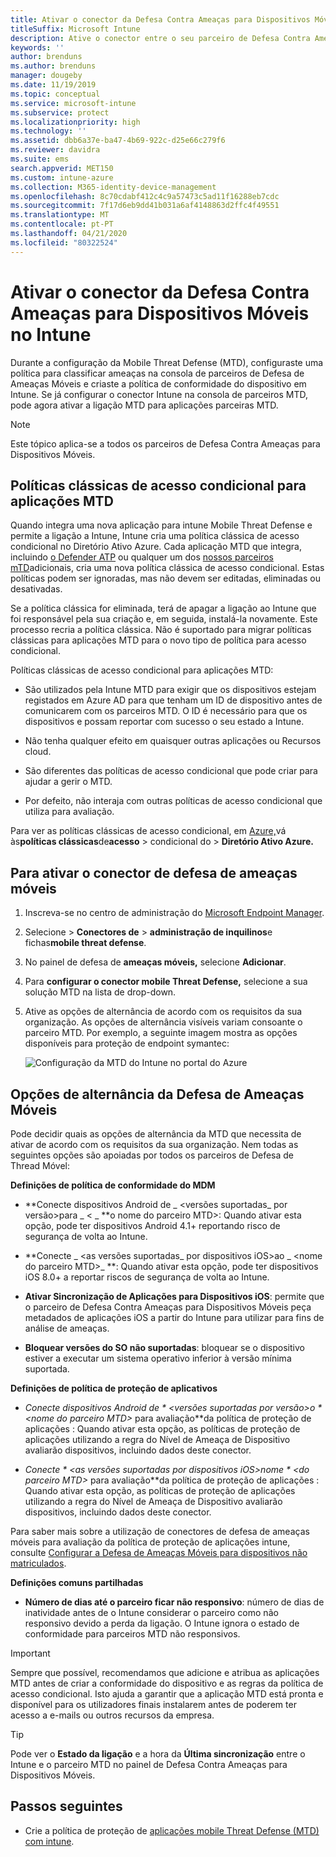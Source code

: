 ```yaml
---
title: Ativar o conector da Defesa Contra Ameaças para Dispositivos Móveis no Microsoft Intune
titleSuffix: Microsoft Intune
description: Ative o conector entre o seu parceiro de Defesa Contra Ameaças para Dispositivos Móveis (MTD) e o Microsoft Intune.
keywords: ''
author: brenduns
ms.author: brenduns
manager: dougeby
ms.date: 11/19/2019
ms.topic: conceptual
ms.service: microsoft-intune
ms.subservice: protect
ms.localizationpriority: high
ms.technology: ''
ms.assetid: dbb6a37e-ba47-4b69-922c-d25e66c279f6
ms.reviewer: davidra
ms.suite: ems
search.appverid: MET150
ms.custom: intune-azure
ms.collection: M365-identity-device-management
ms.openlocfilehash: 8c70cdabf412c4c9a57473c5ad11f16288eb7cdc
ms.sourcegitcommit: 7f17d6eb9dd41b031a6af4148863d2ffc4f49551
ms.translationtype: MT
ms.contentlocale: pt-PT
ms.lasthandoff: 04/21/2020
ms.locfileid: "80322524"
---
```

# <a name="enable-the-mobile-threat-defense-connector-in-intune"></a>Ativar o conector da Defesa Contra Ameaças para Dispositivos Móveis no Intune

Durante a configuração da Mobile Threat Defense (MTD), configuraste uma política para classificar ameaças na consola de parceiros de Defesa de Ameaças Móveis e criaste a política de conformidade do dispositivo em Intune. Se já configurar o conector Intune na consola de parceiros MTD, pode agora ativar a ligação MTD para aplicações parceiras MTD.

> [!NOTE]
> Este tópico aplica-se a todos os parceiros de Defesa Contra Ameaças para Dispositivos Móveis.

## <a name="classic-conditional-access-policies-for-mtd-apps"></a>Políticas clássicas de acesso condicional para aplicações MTD

Quando integra uma nova aplicação para intune Mobile Threat Defense e permite a ligação a Intune, Intune cria uma política clássica de acesso condicional no Diretório Ativo Azure. Cada aplicação MTD que integra, incluindo [o Defender ATP](advanced-threat-protection.md) ou qualquer um dos [nossos parceiros mTD](mobile-threat-defense.md#mobile-threat-defense-partners)adicionais, cria uma nova política clássica de acesso condicional. Estas políticas podem ser ignoradas, mas não devem ser editadas, eliminadas ou desativadas.

Se a política clássica for eliminada, terá de apagar a ligação ao Intune que foi responsável pela sua criação e, em seguida, instalá-la novamente. Este processo recria a política clássica. Não é suportado para migrar políticas clássicas para aplicações MTD para o novo tipo de política para acesso condicional.

Políticas clássicas de acesso condicional para aplicações MTD:

- São utilizados pela Intune MTD para exigir que os dispositivos estejam registados em Azure AD para que tenham um ID de dispositivo antes de comunicarem com os parceiros MTD. O ID é necessário para que os dispositivos e possam reportar com sucesso o seu estado a Intune.

- Não tenha qualquer efeito em quaisquer outras aplicações ou Recursos cloud.

- São diferentes das políticas de acesso condicional que pode criar para ajudar a gerir o MTD.

- Por defeito, não interaja com outras políticas de acesso condicional que utiliza para avaliação.

Para ver as políticas clássicas de acesso condicional, em [Azure,](https://portal.azure.com/#home)vá às**políticas clássicas**de**acesso** > condicional do >  **Diretório Ativo Azure.**

## <a name="to-enable-the-mobile-threat-defense-connector"></a>Para ativar o conector de defesa de ameaças móveis

1. Inscreva-se no centro de administração do [Microsoft Endpoint Manager](https://go.microsoft.com/fwlink/?linkid=2109431).

2. Selecione > **Conectores de** >  **administração de inquilinos**e fichas**mobile threat defense**.

3. No painel de defesa de **ameaças móveis,** selecione **Adicionar**.

4. Para **configurar o conector mobile Threat Defense,** selecione a sua solução MTD na lista de drop-down.

5. Ative as opções de alternância de acordo com os requisitos da sua organização. As opções de alternância visíveis variam consoante o parceiro MTD.  Por exemplo, a seguinte imagem mostra as opções disponíveis para proteção de endpoint symantec:

   ![Configuração da MTD do Intune no portal do Azure](./media/mtd-connector-enable/enable-mtd-connector-1.png)

## <a name="mobile-threat-defense-toggle-options"></a>Opções de alternância da Defesa de Ameaças Móveis

Pode decidir quais as opções de alternância da MTD que necessita de ativar de acordo com os requisitos da sua organização. Nem todas as seguintes opções são apoiadas por todos os parceiros de Defesa de Thread Móvel:

**Definições de política de conformidade do MDM**

- **Conecte dispositivos Android de _ \<versões suportadas_ por versão>para _ \< _ **o nome do parceiro MTD>: Quando ativar esta opção, pode ter dispositivos Android 4.1+ reportando risco de segurança de volta ao Intune.

- **Conecte _ \<as versões suportadas_ por dispositivos iOS>ao _ \<nome do parceiro MTD>_ **: Quando ativar esta opção, pode ter dispositivos iOS 8.0+ a reportar riscos de segurança de volta ao Intune.

- **Ativar Sincronização de Aplicações para Dispositivos iOS**: permite que o parceiro de Defesa Contra Ameaças para Dispositivos Móveis peça metadados de aplicações iOS a partir do Intune para utilizar para fins de análise de ameaças.

- **Bloquear versões do SO não suportadas**: bloquear se o dispositivo estiver a executar um sistema operativo inferior à versão mínima suportada.

**Definições de política de proteção de aplicativos**

- **Conecte dispositivos Android de * \<versões suportadas* por versão>o * \<nome do parceiro MTD>* para avaliação**da política de proteção de aplicações : Quando ativar esta opção, as políticas de proteção de aplicações utilizando a regra do Nível de Ameaça de Dispositivo avaliarão dispositivos, incluindo dados deste conector.

- **Conecte * \<as versões suportadas* por dispositivos iOS>nome * \<do parceiro MTD>* para avaliação**da política de proteção de aplicações : Quando ativar esta opção, as políticas de proteção de aplicações utilizando a regra do Nível de Ameaça de Dispositivo avaliarão dispositivos, incluindo dados deste conector.

Para saber mais sobre a utilização de conectores de defesa de ameaças móveis para avaliação da política de proteção de aplicações intune, consulte [Configurar a Defesa de Ameaças Móveis para dispositivos não matriculados](mtd-enable-unenrolled-devices.md).

**Definições comuns partilhadas**

- **Número de dias até o parceiro ficar não responsivo**: número de dias de inatividade antes de o Intune considerar o parceiro como não responsivo devido a perda da ligação. O Intune ignora o estado de conformidade para parceiros MTD não responsivos.

> [!IMPORTANT]
> Sempre que possível, recomendamos que adicione e atribua as aplicações MTD antes de criar a conformidade do dispositivo e as regras da política de acesso condicional. Isto ajuda a garantir que a aplicação MTD está pronta e disponível para os utilizadores finais instalarem antes de poderem ter acesso a e-mails ou outros recursos da empresa.

> [!TIP]
> Pode ver o **Estado da ligação** e a hora da **Última sincronização** entre o Intune e o parceiro MTD no painel de Defesa Contra Ameaças para Dispositivos Móveis.

## <a name="next-steps"></a>Passos seguintes

- Crie a política de proteção de [aplicações mobile Threat Defense (MTD) com intune](mtd-app-protection-policy.md).
